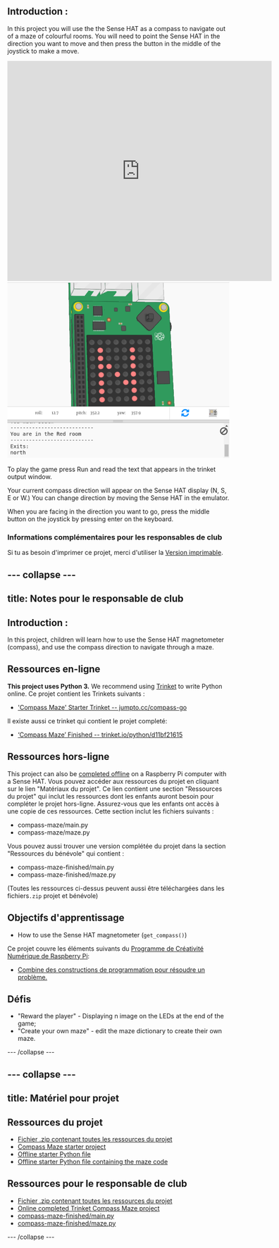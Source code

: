 ## Introduction :

In this project you will use the the Sense HAT as a compass to navigate out of a maze of colourful rooms. You will need to point the Sense HAT in the direction you want to move and then press the button in the middle of the joystick to make a move.

<div class="trinket">
  <iframe src="https://trinket.io/embed/python/0c8cdacd70?outputOnly=true&start=result" width="600" height="500" frameborder="0" marginwidth="0" marginheight="0" allowfullscreen mark="crwd-mark">
</iframe> <img src="images/compass-final.png" />
</div>

To play the game press Run and read the text that appears in the trinket output window.

Your current compass direction will appear on the Sense HAT display (N, S, E or W.) You can change direction by moving the Sense HAT in the emulator.

When you are facing in the direction you want to go, press the middle button on the joystick by pressing enter on the keyboard.

### Informations complémentaires pour les responsables de club

Si tu as besoin d'imprimer ce projet, merci d'utiliser la [Version imprimable](https://projects.raspberrypi.org/en/projects/compass-maze/print).

## \--- collapse \---

## title: Notes pour le responsable de club

## Introduction :

In this project, children will learn how to use the Sense HAT magnetometer (compass), and use the compass direction to navigate through a maze.

## Ressources en-ligne

**This project uses Python 3.** We recommend using [Trinket](https://trinket.io/) to write Python online. Ce projet contient les Trinkets suivants :

* ['Compass Maze' Starter Trinket -- jumpto.cc/compass-go](http://jumpto.cc/compass-go)

Il existe aussi ce trinket qui contient le projet completé:

* [‘Compass Maze’ Finished -- trinket.io/python/d11bf21615](https://trinket.io/python/d11bf21615)

## Ressources hors-ligne

This project can also be [completed offline](https://www.codeclubprojects.org/en-GB/resources/physical-sense-hat/) on a Raspberry Pi computer with a Sense HAT. Vous pouvez accéder aux ressources du projet en cliquant sur le lien "Matériaux du projet". Ce lien contient une section "Ressources du projet" qui inclut les ressources dont les enfants auront besoin pour compléter le projet hors-ligne. Assurez-vous que les enfants ont accès à une copie de ces ressources. Cette section inclut les fichiers suivants :

* compass-maze/main.py
* compass-maze/maze.py

Vous pouvez aussi trouver une version complétée du projet dans la section "Ressources du bénévole" qui contient :

* compass-maze-finished/main.py
* compass-maze-finished/maze.py

(Toutes les ressources ci-dessus peuvent aussi être téléchargées dans les fichiers`.zip` projet et bénévole)

## Objectifs d'apprentissage

* How to use the Sense HAT magnetometer (`get_compass()`)

Ce projet couvre les éléments suivants du [Programme de Créativité Numérique de Raspberry Pi](http://rpf.io/curriculum):

* [Combine des constructions de programmation pour résoudre un problème.](https://www.raspberrypi.org/curriculum/programming/builder)

## Défis

* "Reward the player" - Displaying n image on the LEDs at the end of the game;
* "Create your own maze" - edit the maze dictionary to create their own maze.

\--- /collapse \---

## \--- collapse \---

## title: Matériel pour projet

## Ressources du projet

* [Fichier .zip contenant toutes les ressources du projet](resources/compass-maze-project-resources.zip)
* [Compass Maze starter project](http://jumpto.cc/compass-go)
* [Offline starter Python file](resources/compass-maze-main.py)
* [Offline starter Python file containing the maze code](resources/compass-maze-maze.py)

## Ressources pour le responsable de club

* [Fichier .zip contenant toutes les ressources du projet](resources/compass-maze-volunteer-resources.zip)
* [Online completed Trinket Compass Maze project](https://trinket.io/python/0c8cdacd70)
* [compass-maze-finished/main.py](resources/compass-maze-finished-main.py)
* [compass-maze-finished/maze.py](resources/compass-maze-finished-maze.py)

\--- /collapse \---